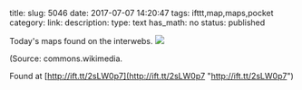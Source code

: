 title: 
slug: 5046
date: 2017-07-07 14:20:47
tags: ifttt,map,maps,pocket
category: 
link: 
description: 
type: text
has_math: no
status: published

Today's maps found on the interwebs. ![](http://ift.tt/2upgINM)  
  

(Source: commons.wikimedia.  
  

Found at [http://ift.tt/2sLW0p7](http://ift.tt/2sLW0p7 "http://ift.tt/2sLW0p7")



